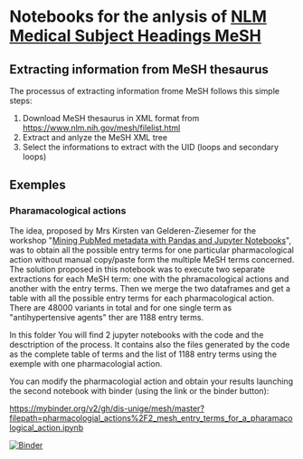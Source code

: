 # Notebooks for the anlysis of [NLM Medical Subject Headings MeSH](https://www.nlm.nih.gov/mesh/meshhome.html)

## Extracting information from MeSH thesaurus

The processus of extracting information frome MeSH follows this simple steps:

 1. Download MeSH thesaurus in XML format from https://www.nlm.nih.gov/mesh/filelist.html
 1. Extract and anlyze the MeSH XML tree
 1. Select the informations to extract with the UID (loops and secondary loops)
 
## Exemples

### Pharamacological actions

The idea, proposed by Mrs Kirsten van Gelderen-Ziesemer for the workshop "[Mining PubMed metadata with Pandas and Jupyter Notebooks](https://www.conftool.com/eahil2019/index.php?page=browseSessions&downloads=show&form_session=39&mode=table&presentations=show)", was to obtain all the possible entry terms for one particular pharmacological action without manual copy/paste form the multiple MeSH terms concerned. The solution proposed in this notebook was to execute two separate extractions for each MeSH term: one with the phramacological actions and another with the entry terms. Then we merge the two dataframes and get a table with all the possible entry terms for each pharmacological action. There are 48000 variants in total and for one single term as "antihypertensive agents" ther are 1188 entry terms.

In this folder You will find 2 jupyter notebooks with the code and the desctription of the process. It contains also the files generated by the code as the complete table of terms and the list of 1188 entry terms using the exemple with one pharmacologial action.

You can modify the pharmacologial action and obtain your results launching the second notebook with binder (using the link or the binder button):

https://mybinder.org/v2/gh/dis-unige/mesh/master?filepath=pharmacologial_actions%2F2_mesh_entry_terms_for_a_pharamacological_action.ipynb

[![Binder](https://mybinder.org/badge_logo.svg)](https://mybinder.org/v2/gh/dis-unige/mesh/master?filepath=pharmacologial_actions%2F2_mesh_entry_terms_for_a_pharamacological_action.ipynb)

 